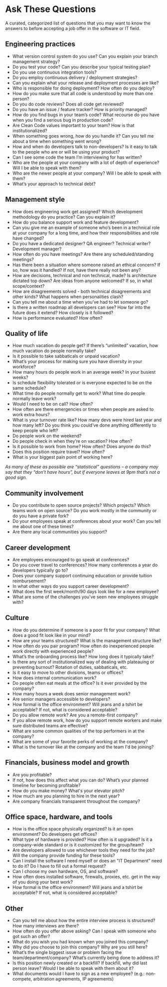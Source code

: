 # Ask These Questions
A curated, categorized list of questions that you may want to know the answers to before accepting a job offer in the software or IT field.

## Engineering practices
* What version control system do you use? Can you explain your branch management strategy?
* Do you test your code? Can you describe your typical testing plan?
* Do you use continuous integration tools?
* Do you employ continuous delivery / deployment strategies?
* Can you explain what your release and deployment processes are like?
* Who is responsible for doing deployment? How often do you deploy?
* How do you make sure that all code is understood by more than one person?
* Do you do code reviews? Does all code get reviewed?
* Do you have an issue / feature tracker? How is priority managed?
* How do you find bugs in your team’s code? What recourse do you have when you find a serious bug in production code?
* Are Clean Code values important to your team?  How is that institutionalized?
* When something goes wrong, how do you handle it? Can you tell me about a time when something went wrong?
* How and when do developers talk to non-developers? Is it easy to talk to the people who are or will be using your product?
* Can I see some code the team I’m interviewing for has written?
* Who are the people at your company with a lot of depth of experience? Will I be able to speak with them?
* Who are the newer people at your company? Will I be able to speak with them?
* What’s your approach to technical debt?

## Management style
* How does engineering work get assigned? Which development methodology do you practice? Can you explain it?
* How do you balance support work and feature development?
* Can you give me an example of someone who’s been in a technical role at your company for a long time, and how their responsibilities and role have changed?
* Do you have a dedicated designer? QA engineer? Technical writer? Development manager?
* How often do you have meetings? Are there any scheduled/standing meetings?
* Has there been a situation where someone raised an ethical concern? If so, how was it handled? If not, have there really not been any?
* How are decisions, technical and non technical, made? Is architecture dictated top down? Are ideas from anyone welcomed? If so, in what scope/context?
* How are disagreements solved - both technical disagreements and other kinds? What happens when personalities clash?
* Can you tell me about a time when you’ve had to let someone go?
* Is there a written roadmap all developers can see? How far into the future does it extend? How closely is it followed?
* How is performance evaluated? How often?

## Quality of life
* How much vacation do people get? If there’s “unlimited” vacation, how much vacation do people normally take?
* Is it possible to take sabbaticals or unpaid vacation?
* What’s your process for making sure you have diversity in your workforce?
* How many hours do people work in an average week? In your busiest weeks?
* Is schedule flexibility tolerated or is everyone expected to be on the same schedule?
* What time do people normally get to work? What time do people normally leave work?
* Would I need to be on call? How often?
* How often are there emergencies or times when people are asked to work extra hours?
* What is your turnover rate like? How many devs were hired last year and how many left? Do you think you could’ve done anything differently to keep people who left?
* Do people work on the weekend?
* Do people check in when they’re on vacation? How often?
* Is it possible to work from home? How often? Does anyone do this?
* Does this position require travel? How often?
* What is your biggest pain point of working here?

_As many of these as possible are “statistical” questions – a company may say that they “don’t have hours”, but if everyone leaves at 9pm that’s not a good sign._

## Community involvement
* Do you contribute to open source projects? Which projects? Which teams work on open source? Do you work mostly in the community or do you have a private fork?
* Do your employees speak at conferences about your work? Can you tell me about one of these times?
* Are there any local communities you support? 

## Career development
* Are employees encouraged to go speak at conferences?
* Do you cover travel to conferences? How many conferences a year do developers typically go to?
* Does your company support continuing education or provide tuition reimbursement?
* In what other ways do you support career development?
* What does the first week/month/90 days look like for a new employee?
* What are some of the challenges you've seen new employees struggle with?

## Culture
* How do you determine if someone is a poor fit for your company? What does a good fit look like in your mind?
* How are your teams structured? What is the management structure like?
* How often do you pair program? How often do inexperienced people work directly with experienced people?
* What’s the onboarding process like? How long does it typically take?
* Is there any sort of institutionalized way of dealing with plateauing or preventing burnout? Rotation of duties, sabbaticals, etc.
* Is it easy to move to other divisions, teams or offices?
* How does internal communication work?
* Do people often eat meals at the office?  Is it ever provided by the company?
* How many hours a week does senior management work?
* Are senior managers accessible to developers?
* How formal is the office environment? Will jeans and a tshirt be acceptable? If not, what is considered acceptable?
* Do you allow remote work? Are you a remote-first company?
* If you allow remote work, how do you support remote workers and make sure distributed teams are effective?
* What are some common qualities of the top performers in <role> at the company?
* What are some of your favorite perks of working at the company?
* What is the turnover like at the company and the team I'd be joining?

## Financials, business model and growth
* Are you profitable?
* If not, how does this affect what you can do? What’s your planned timeline for becoming profitable?
* How do you make money? What's your elevator pitch?
* How much are you planning to hire in the next year?
* Are company financials transparent throughout the company?

## Office space, hardware, and tools
* How is the office space physically organized? Is it an open environment? Do developers get offices?
* What type of hardware is provided? How often is it upgraded? Is it a company-wide standard or is it customized for the group/team? 
* Are developers allowed to use whichever tools they need for the job? Will the company provide funding for these tools?
* Can I install the software I need myself or does an "IT Department" need to do it? Do I have to fill out a formal request?
* Can I choose my own hardware, OS, and software?
* How often does installed software, firewalls, proxies, etc. get in the way of you doing your best work?
* How formal is the office environment? Will jeans and a tshirt be acceptable? If not, what is considered acceptable?

## Other
* Can you tell me about how the entire interview process is structured? How many interviews are there?
* How often do you offer above asking? Can I speak with someone who got such an offer?
* What do you wish you had known when you joined this company?
* Why did you choose to join this company? Why are you still here?
* What’s the single biggest issue or problem facing the team/department/company? What’s currently being done to address it?
* Is this position newly created or a backfill? If backfill, why did last person leave? Would I be able to speak with them about it?
* What documents would I have to sign as a new employee? (e.g.: non-compete, arbitration agreements, IP agreements)

